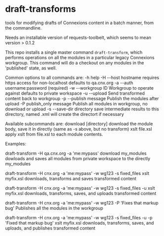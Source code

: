 draft-transforms
================

tools for modifying drafts of Connexions content in a batch manner, from the
commandline.

Needs an installable version of requests-toolbelt, which seems to mean 
version > 0.1.2

This repo installs a single master command `draft-transform`, which performs
operations on all the modules in a particular legacy Connexions workgroup.
This command will do a checkout on any modules in the 'published' state, as well.

Common options to all commands are:
  -h help
  -H --host hostname requires https access for non-localhost
        defaults to qa.cnx.org
  -a --auth username:password (required)
  -w --workgroup ID  Workgroup to operate against
        defaults to private workspace
  -u --upload Send transformed content back to workgroup
  -p --publish message Publish the modules after upload
  -P publish_only message Publish all modules in workgroup, no download or upload
  -s --save-dir directory save intermediate results to this directory, named <id>.xml
        will create the directort if necessary
  

Available subcommands are:
    download [directory]
        download the module body, save it in directly (same as -s above, but no
        transform)
    xslt file.xsl apply xslt from file.xsl to each module contents.

Examples:

draft-transform -H qa.cnx.org -a 'me:mypass' download my_modules
    dowloads and saves all modules from private workspace to the directly my_modules

draft-transform -H cnx.org -a 'me:mypass' -w wg123 -s fixed_files xslt myfix.xsl
    downloads, transforms and saves transformed content

draft-transform -H cnx.org -a 'me:mypass' -w wg123 -s fixed_files -u xslt myfix.xsl
    downloads, transforms, saves, and uploads transformed content

draft-transform -H cnx.org -a 'me:mypass' -w wg123 -P 'Fixes that markup bug'
    Publishes all the modules in the workgroup

draft-transform -H cnx.org -a 'me:mypass' -w wg123 -s fixed_files -u -p 'Fixed that markup bug' xslt myfix.xsl
    downloads, transforms, saves, and uploads, and publishes transformed content

